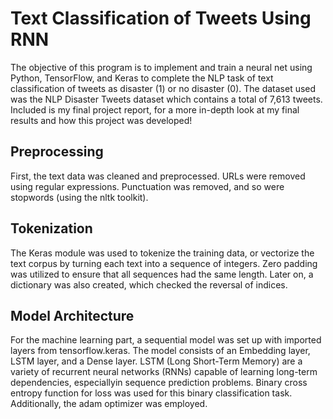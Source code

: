 # Text Classification of Tweets Using RNN
The objective of this program is to implement and train a neural net using Python, TensorFlow, and Keras to complete the NLP task of text classification 
of tweets as disaster (1) or no disaster (0). The dataset used was the NLP Disaster Tweets dataset which contains a total of 7,613 tweets. Included is my final project report, 
for a more in-depth look at my final results and how this project was developed!
## Preprocessing
First, the text data was cleaned and preprocessed. URLs were removed using regular expressions. Punctuation was removed, 
and so were stopwords (using the nltk toolkit).

## Tokenization
The Keras module was used to tokenize the training data, or vectorize the text corpus by turning each text into a sequence of integers. Zero padding was utilized 
to ensure that all sequences had the same length. Later on, a dictionary was also created, which checked the reversal of indices.
## Model Architecture
For the machine learning part, a sequential model was set up with imported layers from tensorflow.keras. The model consists of an Embedding layer, 
LSTM layer, and a Dense layer. LSTM (Long Short-Term Memory) are a variety of recurrent neural networks (RNNs) capable of learning long-term dependencies, 
especiallyin sequence prediction problems. Binary cross entropy function for loss was used for this binary classification task. Additionally,
the adam optimizer was employed.

